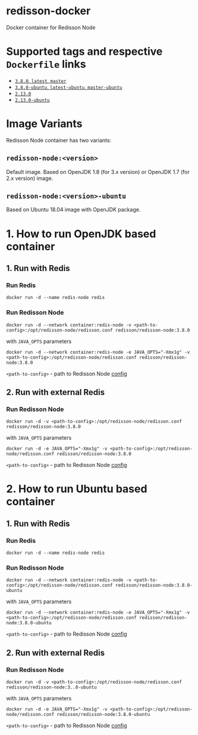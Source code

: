 # redisson-docker
Docker container for Redisson Node

# Supported tags and respective `Dockerfile` links
-	[`3.8.0`, `latest`, `master`](https://github.com/redisson/redisson-docker/blob/master/Dockerfile)
-	[`3.8.0-ubuntu`, `latest-ubuntu`, `master-ubuntu`](https://github.com/redisson/redisson-docker/blob/master-ubuntu/Dockerfile)
-	[`2.13.0`](https://github.com/redisson/redisson-docker/blob/2.13.0/Dockerfile)
-	[`2.13.0-ubuntu`](https://github.com/redisson/redisson-docker/blob/2.13.0-ubuntu/Dockerfile)

# Image Variants

Redisson Node container has two variants:

## `redisson-node:<version>`

Default image. Based on OpenJDK 1.8 (for 3.x version) or OpenJDK 1.7 (for 2.x version) image.

## `redisson-node:<version>-ubuntu`

Based on Ubuntu 18.04 image with OpenJDK package.

# 1. How to run OpenJDK based container

## 1. Run with Redis

### Run Redis
    docker run -d --name redis-node redis

### Run Redisson Node
    docker run -d --network container:redis-node -v <path-to-config>:/opt/redisson-node/redisson.conf redisson/redisson-node:3.8.0
with `JAVA_OPTS` parameters

    docker run -d --network container:redis-node -e JAVA_OPTS="-Xmx1g" -v <path-to-config>:/opt/redisson-node/redisson.conf redisson/redisson-node:3.8.0

`<path-to-config>` - path to Redisson Node [config](https://github.com/redisson/redisson/wiki/12.-Standalone-node#122-configuration)

## 2. Run with external Redis

### Run Redisson Node
    docker run -d -v <path-to-config>:/opt/redisson-node/redisson.conf redisson/redisson-node:3.8.0
with `JAVA_OPTS` parameters

    docker run -d -e JAVA_OPTS="-Xmx1g" -v <path-to-config>:/opt/redisson-node/redisson.conf redisson/redisson-node:3.8.0

`<path-to-config>` - path to Redisson Node [config](https://github.com/redisson/redisson/wiki/12.-Standalone-node#122-configuration)


# 2. How to run Ubuntu based container

## 1. Run with Redis

### Run Redis
    docker run -d --name redis-node redis

### Run Redisson Node
    docker run -d --network container:redis-node -v <path-to-config>:/opt/redisson-node/redisson.conf redisson/redisson-node:3.8.0-ubuntu
with `JAVA_OPTS` parameters

    docker run -d --network container:redis-node -e JAVA_OPTS="-Xmx1g" -v <path-to-config>:/opt/redisson-node/redisson.conf redisson/redisson-node:3.8.0-ubuntu

`<path-to-config>` - path to Redisson Node [config](https://github.com/redisson/redisson/wiki/12.-Standalone-node#122-configuration)

## 2. Run with external Redis

### Run Redisson Node
    docker run -d -v <path-to-config>:/opt/redisson-node/redisson.conf redisson/redisson-node:3..0-ubuntu
with `JAVA_OPTS` parameters

    docker run -d -e JAVA_OPTS="-Xmx1g" -v <path-to-config>:/opt/redisson-node/redisson.conf redisson/redisson-node:3.8.0-ubuntu

`<path-to-config>` - path to Redisson Node [config](https://github.com/redisson/redisson/wiki/12.-Standalone-node#122-configuration)
